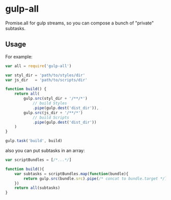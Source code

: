 # gulp-all

Promise.all for gulp streams, so you can compose a bunch of "private" subtasks.

## Usage

For example:

```javascript
var all = require('gulp-all')

var styl_dir = 'path/to/styles/dir'
var js_dir   = 'path/to/scripts/dir'

function build() {
	return all(
		gulp.src(styl_dir + '/**/*')
			// build Styles
			.pipe(gulp.dest('dist_dir')),
		gulp.src(js_dir + '/**/*')
			// build Scripts
			.pipe(gulp.dest('dist_dir'))
	)
}

gulp.task('build', build)
```

also you can put subtasks in an array:
```javascript
var scriptBundles = [/*...*/]

function build(){
	var subtasks = scriptBundles.map(function(bundle){
		return gulp.src(bundle.src).pipe(/* concat to bundle.target */)
	})
	return all(subtasks)
}
```

